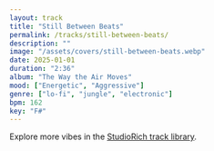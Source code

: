```yaml
---
layout: track
title: "Still Between Beats"
permalink: /tracks/still-between-beats/
description: ""
image: "/assets/covers/still-between-beats.webp"
date: 2025-01-01
duration: "2:36"
album: "The Way the Air Moves"
mood: ["Energetic", "Aggressive"]
genre: ["lo-fi", "jungle", "electronic"]
bpm: 162
key: "F#"
---
```


Explore more vibes in the [StudioRich track library](/tracks/).
